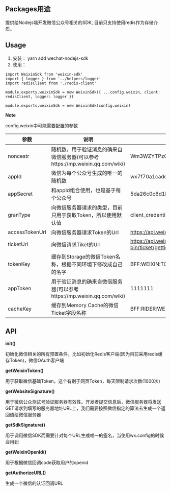 ## Packages用途
提供给Nodejs端开发微信公众号相关的SDK, 目前只支持使用redis作为存储介质。

## Usage

1. 安装： yarn add wechat-nodejs-sdk
2. 使用：
```
import WeixinSdk from 'weixin-sdk'
import { logger } from '../helpers/logger'
import redisClient from './redis-client'

module.exports.weixinSdk = new WeixinSdk({ ...config.weixin, client: redisClient, logger: logger })

module.exports.weixinSdk = new WeixinSdk(config.weixin)
```

**Note**

config.weixin中可能需要配置的参数


| 参数           | 说明                                                                          | 默认值                                                                                                                   |
|----------------|-------------------------------------------------------------------------------|--------------------------------------------------------------------------------------------------------------------------|
| noncestr       | 随机数，用于验证消息的确来自微信服务器(可以参考https://mp.weixin.qq.com/wiki) | Wm3WZYTPz0wzccnW                                                                                                         |
| appId          | 微信为每个公众号生成的唯一的随机数                                            | wx7f70a1cadda24881                                                                                                       |
| appSecret      | 和appId组合使用，也是基于每个公众号                                           | 5da26c0c6d1b9cf5cef5baf76ee784a8                                                                                         |
| granType       | 向微信服务器请求的类型，目前只用于获取Token，所以使用默认值                   | client_credential                                                                                                        |
| accessTokenUrl | 向微信服务器请求Token的Url                                                    | https://api.weixin.qq.com/cgi-bin/token                                                                                  |
| ticketUrl      | 向微信请求Tiket的Url                                                          | https://api.weixin.qq.com/cgi-bin/ticket/getticket                                                                       |
| tokenKey  | 缓存到Storage的微信Token名称，根据不同环境下修改成自己的名字                    | BFF:WEIXIN:TOKEN                                                                                                         |
| appToken       | 用于验证消息的确来自微信服务器(可以参考https://mp.weixin.qq.com/wiki)         | 1111111                                                                                                                  |
| cacheKey       | 缓存到Memory Cache的微信Ticket字段名称                                         | BFF:RIDER:WEIXIN:TICKET

## API

**init()**

初始化微信相关的所有预置条件，比如初始化Redis客户端(因为目前采用redis缓存Token)，微信OAuth客户端

**getWeixinToken()**

用于获取微信基础Token，这个有别于网页Token，每天限制请求次数(1000次)

**getWebsiteSignature()**

用于微信公众测试号验证服务器有效性。开发者提交信息后，微信服务器将发送GET请求到填写的服务器地址URL上，我们需要按照微信指定的算法去生成一个返回值给微信服务器

**getSdkSignature()**

用于调用微信SDK而需要针对每个URL生成唯一的签名，当使用wx.config的时候会用到

**getWeixinOpenId()**

用于根据微信回调code获取用户的openid

**getAuthorizeURL()**

生成一个微信的认证回调URL
